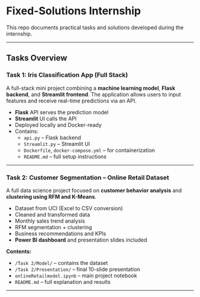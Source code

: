 # Fixed-Solutions Internship

 
This repo documents practical tasks and solutions developed during the internship.


---

## Tasks Overview

### Task 1: Iris Classification App (Full Stack)

 A full-stack mini project combining a **machine learning model**, **Flask backend**, and **Streamlit frontend**. The application allows users to input features and receive real-time predictions via an API.

- **Flask** API serves the prediction model
- **Streamlit** UI calls the API
- Deployed locally and Docker-ready
- Contains:
  - `api.py` – Flask backend  
  - `Streamlit.py` – Streamlit UI  
  - `Dockerfile`, `docker-compose.yml` – for containerization  
  - `README.md` – full setup instructions

---

### Task 2: Customer Segmentation – Online Retail Dataset

 A full data science project focused on **customer behavior analysis** and **clustering using RFM and K-Means**.

- Dataset from UCI (Excel to CSV conversion)
- Cleaned and transformed data
- Monthly sales trend analysis
- RFM segmentation + clustering
- Business recommendations and KPIs
- **Power BI dashboard** and presentation slides included

**Contents:**
- `/Task 2/Model/` – contains the dataset  
- `/Task 2/Presentation/` – final 10-slide presentation  
- `onlineRetailmodel.ipynb` – main project notebook  
- `README.md` – full explanation and results

---



